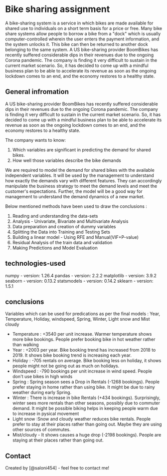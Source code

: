 # Bike sharing assignment 
A bike-sharing system is a service in which bikes are made available for shared use to individuals on a short term basis for a price or free. Many bike share systems allow people to borrow a bike from a "dock" which is usually computer-controlled wherein the user enters the payment information, and the system unlocks it. This bike can then be returned to another dock belonging to the same system.
A US bike-sharing provider BoomBikes has recently suffered considerable dips in their revenues due to the ongoing Corona pandemic. The company is finding it very difficult to sustain in the current market scenario. So, it has decided to come up with a mindful business plan to be able to accelerate its revenue as soon as the ongoing lockdown comes to an end, and the economy restores to a healthy state. 


## General infromation

A US bike-sharing provider BoomBikes has recently suffered considerable dips in their revenues due to the ongoing Corona pandemic. The company is finding it very difficult to sustain in the current market scenario. So, it has decided to come up with a mindful business plan to be able to accelerate its revenue as soon as the ongoing lockdown comes to an end, and the economy restores to a healthy state.

The company wants to know:

1. Which variables are significant in predicting the demand for shared bikes.
2. How well those variables describe the bike demands

We are required to model the demand for shared bikes with the available independent variables. It will be used by the management to understand how exactly the demands vary with different features. They can accordingly manipulate the business strategy to meet the demand levels and meet the customer's expectations. Further, the model will be a good way for management to understand the demand dynamics of a new market. 

Below mentioned methods have been used to draw the conclusions : 
1. Reading and understanding the data-sets
2. Analysis - Univariate, Bivariate and Multivariate Analysis
3. Data preparation and creation of dummy variables
4. Splitting the Data into Training and Testing Sets
5. Building a linear model - Using RFE and Manual(VIF+P-value)
6. Residual Analysis of the train data and validation
7. Making Predictions and Model Evaluation

## technologies-used

numpy - version: 1.26.4
pandas - version: 2.2.2
matplotlib - version: 3.9.2
seaborn - version: 0.13.2
statsmodels - version: 0.14.2
sklearn - version: 1.5.1

  
## conclusions

Variables which can be used for predications as per the final models :
 Year, Temperature, Holiday, windspeed, Spring, Winter, Light snow and Mist cloudy 

 - Temperature : +3540 per unit increase. Warmer temperature shows more bike bookings. People prefer booking bike in hot weather rather than walking
 - Year : +2003 per year. Bike booking trend has increased from 2018 to 2019. It shows bike booking trend is increasing each year.
 - Holiday : -705 rentals on average. Bike booking less on holiday, it shows people might not be going out as much on holidays.
 - Windspeed : -790 bookings per unit increase in wind speed. People don't use bikes in high winds
 - Spring  : Spring season sees a Drop in Rentals (-1268 bookings). People prefer staying in home rather than using bike. It might be due to rainy weather during early Spring.
 - Winter : There is increase in bike Rentals (+434 bookings). Surprisingly, winter sees more rentals than other seasons, possibly due to commuter demand. It might be possible biking helps in keeping people warm due to increase in pysical movement
 - Light snow :Snow and cloudy weather reduces bike rentals. People prefer to stay at their places rather than going out. Maybe they are using other sources of commutes. 
- Mist/cloudy - It shows causes a huge drop (-2198 bookings). People are staying at their places rather than going out.


## Contact
Created by [@saloni454] - feel free to contact me!

